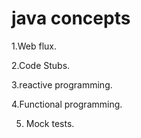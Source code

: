 # java concepts

1.Web flux. 

2.Code Stubs. 

3.reactive programming. 

4.Functional programming. 

5. Mock tests. 

